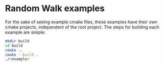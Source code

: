 # Random Walk examples

For the sake of seeing example cmake files, these examples have their own cmake
projects, independent of the root project. The steps for building each example are
simple:

```sh
mkdir build
cd build
cmake ..
cmake --build .
./<example>
```